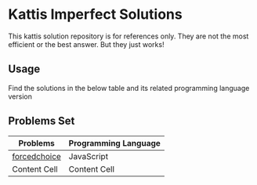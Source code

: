 # Kattis Imperfect Solutions

This kattis solution repository is for references only. They are not the most efficient or the best answer. But they just works!

## Usage

Find the solutions in the below table and its related programming language version


## Problems Set

| Problems | Programming Language |
| ------------- | ------------- |
| [forcedchoice](https://open.kattis.com/problems/forcedchoice)  | JavaScript  |
| Content Cell  | Content Cell  |